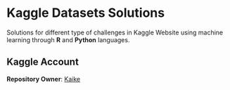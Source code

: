 # Kaggle Datasets Solutions
Solutions for different type of challenges in Kaggle Website using machine learning through **R** and **Python** languages.

## Kaggle Account
**Repository Owner**: [Kaike](https://www.kaggle.com/kaikewreis)
